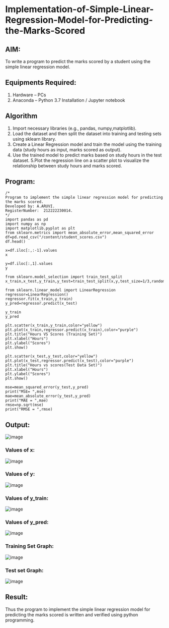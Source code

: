 # Implementation-of-Simple-Linear-Regression-Model-for-Predicting-the-Marks-Scored

## AIM:
To write a program to predict the marks scored by a student using the simple linear regression model.

## Equipments Required:
1. Hardware – PCs
2. Anaconda – Python 3.7 Installation / Jupyter notebook

## Algorithm
1. Import necessary libraries (e.g., pandas, numpy,matplotlib).
2. Load the dataset and then split the dataset into training and testing sets using sklearn library.
3. Create a Linear Regression model and train the model using the training data (study hours as input, marks scored as output).
4. Use the trained model to predict marks based on study hours in the test dataset.
5.Plot the regression line on a scatter plot to visualize the relationship between study hours and marks scored. 

## Program:
```
/*
Program to implement the simple linear regression model for predicting the marks scored.
Developed by: A.ARUVI.
RegisterNumber:  212222230014.
*/
import pandas as pd
import numpy as np
import matplotlib.pyplot as plt
from sklearn.metrics import mean_absolute_error,mean_squared_error
df=pd.read_csv("/content/student_scores.csv")
df.head()

x=df.iloc[:,:-1].values
x

y=df.iloc[:,1].values
y

from sklearn.model_selection import train_test_split
x_train,x_test,y_train,y_test=train_test_split(x,y,test_size=1/3,random_state=0)

from sklearn.linear_model import LinearRegression
regressor=LinearRegression()
regressor.fit(x_train,y_train)
y_pred=regressor.predict(x_test)

y_train
y_pred

plt.scatter(x_train,y_train,color="yellow")
plt.plot(x_train,regressor.predict(x_train),color="purple")
plt.title("Hours VS Scores (Training Set)")
plt.xlabel("Hours")
plt.ylabel("Scores")
plt.show()

plt.scatter(x_test,y_test,color="yellow")
plt.plot(x_test,regressor.predict(x_test),color="purple")
plt.title("Hours vs scores(Test Data Set)")
plt.xlabel("Hours")
plt.ylabel("Scores")
plt.show()

mse=mean_squared_error(y_test,y_pred)
print("MSE= ",mse)
mae=mean_absolute_error(y_test,y_pred)
print("MAE = ",mae)
rmse=np.sqrt(mse)
print("RMSE = ",rmse)
```

## Output:
![image](https://github.com/Anandanaruvi/Implementation-of-Simple-Linear-Regression-Model-for-Predicting-the-Marks-Scored/assets/120443233/742a3fe1-9919-42c0-963e-da801be3f267)
### Values of x:
![image](https://github.com/Anandanaruvi/Implementation-of-Simple-Linear-Regression-Model-for-Predicting-the-Marks-Scored/assets/120443233/926ed654-dd74-434a-9ded-746b0d2e4b46)
### Values of y:
![image](https://github.com/Anandanaruvi/Implementation-of-Simple-Linear-Regression-Model-for-Predicting-the-Marks-Scored/assets/120443233/b7d93d93-9478-40d5-8898-69ba7e9d3e1f)
### Values of y_train:
![image](https://github.com/Anandanaruvi/Implementation-of-Simple-Linear-Regression-Model-for-Predicting-the-Marks-Scored/assets/120443233/25902326-3c53-45cd-aeb3-a1dcb8aef9ee)
### Values of y_pred:
![image](https://github.com/Anandanaruvi/Implementation-of-Simple-Linear-Regression-Model-for-Predicting-the-Marks-Scored/assets/120443233/bb838b72-5de7-49df-9ae5-8e16eda68328)
### Training Set Graph:
![image](https://github.com/Anandanaruvi/Implementation-of-Simple-Linear-Regression-Model-for-Predicting-the-Marks-Scored/assets/120443233/ee34961f-54c1-4eb0-a4a5-e19c9a0764d7)
### Test set Graph:
![image](https://github.com/Anandanaruvi/Implementation-of-Simple-Linear-Regression-Model-for-Predicting-the-Marks-Scored/assets/120443233/10f4ba60-bb82-4b20-ae97-0b12a4015b10)

## Result:

Thus the program to implement the simple linear regression model for predicting the marks scored is written and verified using python programming.

